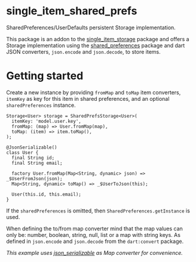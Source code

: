 # single_item_shared_prefs

SharedPreferences/UserDefaults persistent Storage implementation.

This package is an addon to the [single_item_storage] package and offers
a Storage implementation using the [shared_preferences] package and dart 
JSON converters, `json.encode` and `json.decode`, to store items.

[single_item_storage]: https://pub.dev/packages/single_item_storage
[shared_preferences]: https://pub.dev/packages/shared_preferences

# Getting started

Create a new instance by providing `fromMap` and `toMap` item 
converters, `itemKey` as key for this item in shared preferences,
and an optional `sharedPreferences` instance. 

    Storage<User> storage = SharedPrefsStorage<User>(
      itemKey: 'model.user.key',
      fromMap: (map) => User.fromMap(map),
      toMap: (item) => item.toMap(),
    );
    
    @JsonSerializable()
    class User {
      final String id;
      final String email;
    
      factory User.fromMap(Map<String, dynamic> json) => _$UserFromJson(json);
      Map<String, dynamic> toMap() => _$UserToJson(this);
    
      User(this.id, this.email);
    }

If the `sharedPreferences` is omitted, then `SharedPreferences.getInstance` is used.

When defining the to/from map converter mind that the map values can only be: 
number, boolean, string, null, list or a map with string keys. As defined in 
`json.encode` and `json.decode` from the `dart:convert` package.

_This example uses [json_serializable] as Map converter for convenience._

[json_serializable]: https://pub.dev/packages/json_serializable
